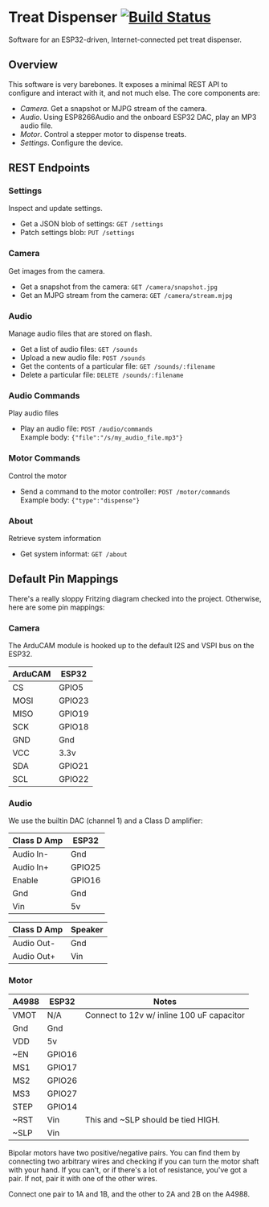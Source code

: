 # Treat Dispenser [![Build Status](https://travis-ci.org/sidoh/treat_dispenser.svg?branch=master)](https://travis-ci.org/sidoh/treat_dispenser)

Software for an ESP32-driven, Internet-connected pet treat dispenser.

## Overview

This software is very barebones.  It exposes a minimal REST API to configure and interact with it, and not much else.  The core components are:

* *Camera*.  Get a snapshot or MJPG stream of the camera.
* *Audio*.  Using ESP8266Audio and the onboard ESP32 DAC, play an MP3 audio file.
* *Motor*.  Control a stepper motor to dispense treats.
* *Settings*.  Configure the device.

## REST Endpoints

### Settings

Inspect and update settings.

* Get a JSON blob of settings: `GET /settings`
* Patch settings blob: `PUT /settings`

### Camera

Get images from the camera.

* Get a snapshot from the camera: `GET /camera/snapshot.jpg`
* Get an MJPG stream from the camera: `GET /camera/stream.mjpg`

### Audio

Manage audio files that are stored on flash.

* Get a list of audio files: `GET /sounds`
* Upload a new audio file: `POST /sounds`
* Get the contents of a particular file: `GET /sounds/:filename`
* Delete a particular file: `DELETE /sounds/:filename`

### Audio Commands

Play audio files

* Play an audio file: `POST /audio/commands`\
  Example body: `{"file":"/s/my_audio_file.mp3"}`

### Motor Commands

Control the motor

* Send a command to the motor controller: `POST /motor/commands`\
  Example body: `{"type":"dispense"}`

### About

Retrieve system information

* Get system informat: `GET /about`

## Default Pin Mappings

There's a really sloppy Fritzing diagram checked into the project.  Otherwise, here are some pin mappings:

### Camera

The ArduCAM module is hooked up to the default I2S and VSPI bus on the ESP32.

| **ArduCAM**  | **ESP32**  |
|---|---|
|  CS | GPIO5 |
| MOSI | GPIO23 |
| MISO | GPIO19 |
| SCK | GPIO18 |
|GND | Gnd |
| VCC | 3.3v |
| SDA | GPIO21 |
| SCL | GPIO22 |

### Audio

We use the builtin DAC (channel 1) and a Class D amplifier:

| **Class D Amp** | **ESP32** |
|---|---|
| Audio In- | Gnd |
| Audio In+ | GPIO25 |
| Enable | GPIO16 |
| Gnd | Gnd |
| Vin | 5v |

| **Class D Amp** | **Speaker** |
|---|---|
| Audio Out- | Gnd |
| Audio Out+ | Vin |

### Motor

| **A4988** | **ESP32** | Notes |
|---|---|---|
| VMOT | N/A | Connect to 12v w/ inline 100 uF capacitor
| Gnd | Gnd | |
| VDD | 5v | |
| ~EN | GPIO16 | |
| MS1 | GPIO17 | |
| MS2 | GPIO26 | |
| MS3 | GPIO27 | |
| STEP | GPIO14 | |
| ~RST | Vin | This and ~SLP should be tied HIGH. |
| ~SLP | Vin | |

Bipolar motors have two positive/negative pairs.  You can find them by connecting two arbitrary wires and checking if you can turn the motor shaft with your hand.  If you can't, or if there's a lot of resistance, you've got a pair.  If not, pair it with one of the other wires.

Connect one pair to 1A and 1B, and the other to 2A and 2B on the A4988.
